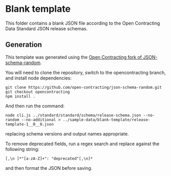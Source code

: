 # Blank template

This folder contains a blank JSON file according to the Open Contracting Data Standard JSON release schemas.

## Generation

This template was generated using the [Open Contracting fork of JSON-schema-random](https://github.com/open-contracting/json-schema-random).

You will need to clone the repository, switch to the opencontracting branch, and install node dependencies:

```shell
git clone https://github.com/open-contracting/json-schema-random.git
git checkout opencontracting
npm install .
```

And then run the command:

```shell
node cli.js ../standard/standard/schema/release-schema.json --no-random --no-additional > ../sample-data/blank-template/release-template-1__0__0.json
```

replacing schema versions and output names appropriate.

To remove deprecated fields, run a regex search and replace against the following string:

```text
[,\n ]*"[a-zA-Z]+": "deprecated"[,\n]*
```

and then format the JSON before saving.
